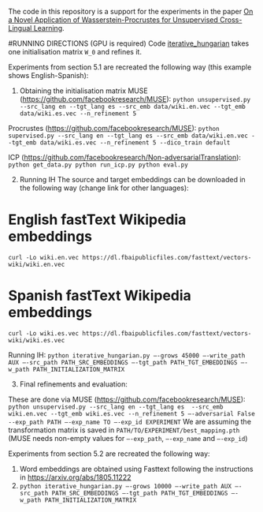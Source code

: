 The code in this repository is a support for the experiments in the paper [On a Novel Application of Wasserstein-Procrustes for Unsupervised Cross-Lingual Learning](https://arxiv.org/abs/2007.09456).


#RUNNING DIRECTIONS (GPU is required)
Code [iterative_hungarian](iterative_hungarian.py) takes one initialisation matrix `W_0` and refines it. 

Experiments from section 5.1 are recreated the following way (this example shows English-Spanish):
1. Obtaining the initialisation matrix
MUSE (https://github.com/facebookresearch/MUSE): `python unsupervised.py --src_lang en --tgt_lang es --src_emb data/wiki.en.vec --tgt_emb data/wiki.es.vec --n_refinement 5`

Procrustes (https://github.com/facebookresearch/MUSE): `python supervised.py --src_lang en --tgt_lang es --src_emb data/wiki.en.vec --tgt_emb data/wiki.es.vec --n_refinement 5 --dico_train default`

ICP (https://github.com/facebookresearch/Non-adversarialTranslation): `python get_data.py
python run_icp.py
python eval.py`

2. Running IH 
The source and target embeddings can be downloaded in the following way (change link for other languages):
# English fastText Wikipedia embeddings
`curl -Lo wiki.en.vec https://dl.fbaipublicfiles.com/fasttext/vectors-wiki/wiki.en.vec`
# Spanish fastText Wikipedia embeddings
`curl -Lo wiki.es.vec https://dl.fbaipublicfiles.com/fasttext/vectors-wiki/wiki.es.vec`

Running IH:
`python iterative_hungarian.py —-grows 45000 —-write_path AUX —-src_path PATH_SRC_EMBEDDINGS —-tgt_path PATH_TGT_EMBEDDINGS —-w_path PATH_INITIALIZATION_MATRIX` 

3. Final refinements and evaluation: 

These are done via MUSE (https://github.com/facebookresearch/MUSE):
`python unsupervised.py --src_lang en --tgt_lang es  --src_emb wiki.en.vec --tgt_emb wiki.es.vec --n_refinement 5 —-adversarial False --exp_path PATH —-exp_name TO —-exp_id EXPERIMENT`
We are assuming the transformation matrix is saved in `PATH/TO/EXPERIMENT/best_mapping.pth` (MUSE needs non-empty values for `—-exp_path`, `—-exp_name` and `—-exp_id`)


Experiments from section 5.2 are recreated the following way:
1. Word embeddings are obtained using Fasttext following the instructions in https://arxiv.org/abs/1805.11222 
2. `python iterative_hungarian.py —-grows 10000 —-write_path AUX —-src_path PATH_SRC_EMBEDDINGS —-tgt_path PATH_TGT_EMBEDDINGS —-w_path PATH_INITIALIZATION_MATRIX`
